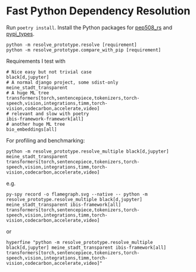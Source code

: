 # Fast Python Dependency Resolution

Run `poetry install`. Install the Python packages for [pep508_rs](https://github.com/konstin/pep508_rs) and [pypi_types](pypi_types).

```shell
python -m resolve_prototype.resolve [requirement]
python -m resolve_prototype.compare_with_pip [requirement]
```

Requirements I test with

```text
# Nice easy but not trivial case
black[d,jupyter]
# A normal django project, some sdist-only
meine_stadt_transparent
# A huge ML tree
transformers[torch,sentencepiece,tokenizers,torch-speech,vision,integrations,timm,torch-vision,codecarbon,accelerate,video]
# relevant and slow with poetry
ibis-framework-framework[all]
# another huge ML tree 
bio_embeddings[all]
```

For profiling and benchmarking:

```shell
python -m resolve_prototype.resolve_multiple black[d,jupyter] meine_stadt_transparent transformers[torch,sentencepiece,tokenizers,torch-speech,vision,integrations,timm,torch-vision,codecarbon,accelerate,video]
```

e.g.

```shell
py-spy record -o flamegraph.svg --native -- python -m resolve_prototype.resolve_multiple black[d,jupyter] meine_stadt_transparent ibis-framework[all] transformers[torch,sentencepiece,tokenizers,torch-speech,vision,integrations,timm,torch-vision,codecarbon,accelerate,video]
```

or 

```shell
hyperfine "python -m resolve_prototype.resolve_multiple black[d,jupyter] meine_stadt_transparent ibis-framework[all] transformers[torch,sentencepiece,tokenizers,torch-speech,vision,integrations,timm,torch-vision,codecarbon,accelerate,video]"
```